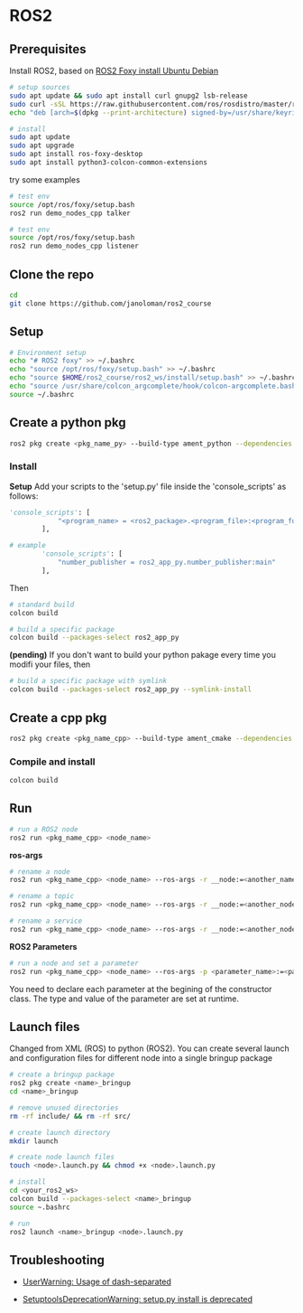 # ROS2

## Prerequisites
Install ROS2, based on [ROS2 Foxy install Ubuntu Debian](https://docs.ros.org/en/foxy/Installation/Ubuntu-Install-Debians.html)
```sh
# setup sources
sudo apt update && sudo apt install curl gnupg2 lsb-release
sudo curl -sSL https://raw.githubusercontent.com/ros/rosdistro/master/ros.key  -o /usr/share/keyrings/ros-archive-keyring.gpg
echo "deb [arch=$(dpkg --print-architecture) signed-by=/usr/share/keyrings/ros-archive-keyring.gpg] http://packages.ros.org/ros2/ubuntu $(source /etc/os-release && echo $UBUNTU_CODENAME) main" | sudo tee /etc/apt/sources.list.d/ros2.list > /dev/null

# install
sudo apt update
sudo apt upgrade
sudo apt install ros-foxy-desktop
sudo apt install python3-colcon-common-extensions
```
try some examples
``` sh
# test env
source /opt/ros/foxy/setup.bash
ros2 run demo_nodes_cpp talker
```
``` sh
# test env
source /opt/ros/foxy/setup.bash
ros2 run demo_nodes_cpp listener
```

## Clone the repo
```sh
cd
git clone https://github.com/janoloman/ros2_course
```

## Setup
```sh
# Environment setup
echo "# ROS2 foxy" >> ~/.bashrc
echo "source /opt/ros/foxy/setup.bash" >> ~/.bashrc
echo "source $HOME/ros2_course/ros2_ws/install/setup.bash" >> ~/.bashrc
echo "source /usr/share/colcon_argcomplete/hook/colcon-argcomplete.bash" >> ~/.bashrc
source ~/.bashrc
```

## Create a python pkg
```sh
ros2 pkg create <pkg_name_py> --build-type ament_python --dependencies rclpy std_msgs ...
```
### Install
**Setup**
Add your scripts to the 'setup.py' file inside the 'console_scripts' as follows:
``` python
'console_scripts': [
            "<program_name> = <ros2_package>.<program_file>:<program_function>"
        ],

# example
        'console_scripts': [
            "number_publisher = ros2_app_py.number_publisher:main"
        ],
``` 
Then
```sh
# standard build
colcon build 

# build a specific package
colcon build --packages-select ros2_app_py
```

**(pending)**
If you don't want to build your python pakage every time you modifi your files, then
```sh
# build a specific package with symlink
colcon build --packages-select ros2_app_py --symlink-install
```

## Create a cpp pkg
```sh
ros2 pkg create <pkg_name_cpp> --build-type ament_cmake --dependencies rclcpp std_msgs
```

### Compile and install
```sh
colcon build 
```

## Run

```sh
# run a ROS2 node
ros2 run <pkg_name_cpp> <node_name>
```

**ros-args**
```sh
# rename a node
ros2 run <pkg_name_cpp> <node_name> --ros-args -r __node:=<another_name>

# rename a topic
ros2 run <pkg_name_cpp> <node_name> --ros-args -r __node:=<another_node_name> -r <topic_name>:=<another_topic_name>

# rename a service
ros2 run <pkg_name_cpp> <node_name> --ros-args -r __node:=<another_node_name> -r <service_name>:=<another_service_name>
```

**ROS2 Parameters**
```sh
# run a node and set a parameter
ros2 run <pkg_name_cpp> <node_name> --ros-args -p <parameter_name>:=<parameter_value>
```

You need to declare each parameter at the begining of the constructor class. The type and value of the parameter are set at runtime.

## Launch files
Changed from XML (ROS) to python (ROS2). You can create several launch and configuration files for different node into a single bringup package
```sh
# create a bringup package
ros2 pkg create <name>_bringup
cd <name>_bringup

# remove unused directories
rm -rf include/ && rm -rf src/

# create launch directory
mkdir launch

# create node launch files
touch <node>.launch.py && chmod +x <node>.launch.py

# install
cd <your_ros2_ws> 
colcon build --packages-select <name>_bringup
source ~.bashrc

# run
ros2 launch <name>_bringup <node>.launch.py
```

## Troubleshooting

- [UserWarning: Usage of dash-separated](https://answers.ros.org/question/386341/ros2-userwarning-usage-of-dash-separated-install-scripts-will-not-be-supported-in-future-versions-please-use-the-underscore-name-install_scripts/)

- [SetuptoolsDeprecationWarning: setup.py install is deprecated](https://answers.ros.org/question/396439/setuptoolsdeprecationwarning-setuppy-install-is-deprecated-use-build-and-pip-and-other-standards-based-tools/)
